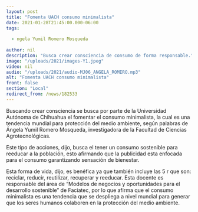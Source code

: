 ```yaml
---
layout: post
title: "Fomenta UACH consumo minimalista"
date: 2021-01-28T21:45:00.000-06:00
tags:
  
  - ngela Yumil Romero Mosqueda
  
author: nil
description: "Busca crear consciencia de consumo de forma responsable."
image: "/uploads/2021/images-Y1.jpeg"
video: nil
audio: "/uploads/2021/audio-MJ06_ANGELA_ROMERO.mp3"
alt: "Fomenta UACH consumo minimalista"
front: false
section: "Local"
redirect_from: /news/182533
---
```


Buscando crear consciencia se busca por parte de la Universidad Autónoma de Chihuahua el fomentar el consumo minimalista, la cual es una tendencia mundial para protección del medio ambiente, según palabras de Ángela Yumil Romero Mosqueda, investigadora de la Facultad de Ciencias Agrotecnológicas. 

Este tipo de acciones, dijo, busca el tener un consumo sostenible para reeducar a la población, esto afirmando que la publicidad esta enfocada para el consumo garantizando sensación de bienestar.

Esta forma de vida, dijo, es benéfica ya que también incluye las 5 r que son: reciclar, reducir,  reutilizar, recuperar  y reeducar. Esta docente es responsable del área de “Modelos de negocios y oportunidades para el desarrollo sostenible” de Faciatec, por lo que afirma que el consumo minimalista es una tendencia que se despliega a nivel mundial para generar que los seres humanos colaboren en la protección del medio ambiente. 
